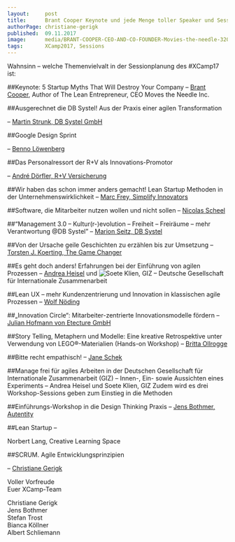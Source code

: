 ```yaml
---
layout:     post
title:      Brant Cooper Keynote und jede Menge toller Speaker und Sessions
authorPage: christiane-gerigk
published:  09.11.2017
image:      media/BRANT-COOPER-CEO-AND-CO-FOUNDER-Movies-the-needle-320x202.jpg
tags:       XCamp2017, Sessions
---
```


Wahnsinn – welche Themenvielvalt in der Sessionplanung des #XCamp17 ist:

##Keynote: 5 Startup Myths That Will Destroy Your Company
– [Brant Cooper](https://www.brantcooper.com/), Author of The Lean Entrepreneur, CEO Moves the Needle Inc.

##Ausgerechnet die DB Systel! Aus der Praxis einer agilen Transformation

– [Martin Strunk, DB Systel GmbH](https://www.xing.com/profile/Martin_Strunk/cv)

##Google Design Sprint

– [Benno Löwenberg](https://loewenberg.info/)

##Das Personalressort der R+V als Innovations-Promotor

– [André Dörfler, R+V Versicherung](https://www.xing.com/profile/Andre_Doerfler/cv)

##Wir haben das schon immer anders gemacht!
Lean Startup Methoden in der Unternehmenswirklichkeit
– [Marc Frey, Simplify Innovators](https://www.xing.com/profile/Marc_Frey)

##Software, die Mitarbeiter nutzen wollen und nicht sollen
– [Nicolas Scheel](https://www.xing.com/contacts/recommendations)

##“Management 3.0 – Kultur(r-)evolution – Freiheit – Freiräume – mehr Verantwortung @DB Systel”
 – [Marion Seitz, DB Systel](https://www.xing.com/profile/Marion_Seitz9/cv)

##Von der Ursache geile Geschichten zu erzählen bis zur Umsetzung
– [Torsten J. Koerting, The Game Changer](https://www.xing.com/profile/Torsten_Koerting/portfolio)

##Es geht doch anders! Erfahrungen bei der Einführung von agilen Prozessen
– [Andrea Heisel](https://www.xing.com/profile/Andrea_Heisel/cv) und ![Soete Klien](https://www.xing.com/profile/Soete_Klien/cv), 
GIZ – Deutsche Gesellschaft für Internationale Zusammenarbeit

##Lean UX – mehr Kundenzentrierung und Innovation in klassischen agile Prozessen
– [Wolf Nöding](http://wolfnoeding.de/)

##„Innovation Circle“: Mitarbeiter-zentrierte Innovationsmodelle fördern
– [Julian Hofmann von Etecture GmbH](https://www.etecture.de/)

##Story Telling, Metaphern und Modelle: Eine kreative Retrospektive unter Verwendung von LEGO®-Materialien (Hands-on Workshop)
– [Britta Ollrogge](https://www.britta-ollrogge-consulting.de/)

##Bitte recht empathisch!
– [Jane Schek](http://www.jane-schek.de/)

##Manage frei für agiles Arbeiten in der Deutschen Gesellschaft für Internationale Zusammenarbeit (GIZ) – Innen-, Ein- sowie Aussichten eines Experiments –
Andrea Heisel und Soete Klien, GIZ
Zudem wird es drei Workshop-Sessions geben zum Einstieg in die Methoden

##Einführungs-Workshop in die Design Thinking Praxis
– [Jens Bothmer, Autentity](https://www.autentity.de/ueber-autentity-business-innovation/profil-jens-bothmer/)

##Lean Startup –

Norbert Lang, Creative Learning Space

##SCRUM. Agile Entwicklungsprinzipien

– [Christiane Gerigk](https://digital-wachsen.de/)

Voller Vorfreude<br>
Euer XCamp-Team<br>

Christiane Gerigk<br>
Jens Bothmer<br>
Stefan Trost<br>
Bianca Köllner<br>
Albert Schliemann<br>
